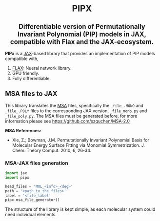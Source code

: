 <h1 align='center'>PIPX</h1>
<h2 align='center'>Differentiable version of Permutationally Invariant Polynomial (PIP) models in JAX, compatible with Flax and the JAX-ecosystem. </h2>

**PIPx** is a [JAX](https://jax.readthedocs.io/en/latest/)-based library that provides an implementation of PIP models compatible with,
1. [FLAX](flax.readthedocs.io/): Nueral network library.
2. GPU friendly.
3. Fully differentiable.

## MSA files to JAX ##
This library translates the [MSA](https://scholarblogs.emory.edu/bowman/msa/) files, specifically the ``_file_.MONO`` and ``_file_.POLY`` files to the corresponding JAX version, ``_file_mono.py`` and ``_file_poly.py``. 
The MSA files must be generated before, for more information please see https://github.com/szquchen/MSA-2.0


**MSA References:**
* Xie, Z.; Bowman, J.M. Permutationally Invariant Polynomial Basis for Molecular Energy Surface Fitting via Monomial Symmetrization. J. Chem. Theory Comput. 2010, 6, 26-34.


### MSA-JAX files generation ###
```python
import jax
import pipx

head_files = 'MOL_<info>_<deg>'
path = '<path_to_the_files>'
label = '<file_label'
pipx.msa_file_generator()
```


The structure of the library is kept simple, as each molecular system could need individual elements. 
